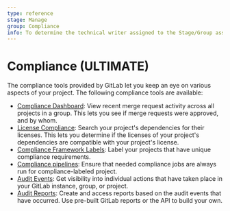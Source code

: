 ```yaml
---
type: reference
stage: Manage
group: Compliance
info: To determine the technical writer assigned to the Stage/Group associated with this page, see https://about.gitlab.com/handbook/engineering/ux/technical-writing/#assignments
---
```


# Compliance **(ULTIMATE)**

The compliance tools provided by GitLab let you keep an eye on various aspects of your project. The
following compliance tools are available:

- [Compliance Dashboard](compliance_dashboard/index.md): View recent merge request activity across
  all projects in a group. This lets you see if merge requests were approved, and by whom.
- [License Compliance](license_compliance/index.md): Search your project's dependencies for their
  licenses. This lets you determine if the licenses of your project's dependencies are compatible
  with your project's license.
- [Compliance Framework Labels](../project/settings/index.md#compliance-framework): Label your projects that have unique compliance requirements.
- [Compliance pipelines](../project/settings/index.md#compliance-pipeline-configuration): Ensure that needed compliance jobs are always run for compliance-labeled project.
- [Audit Events](../../administration/audit_events/index.md): Get visibility into individual actions that have taken place in your GitLab instance, group, or project.
- [Audit Reports](../../administration/audit_reports/index.md): Create and access reports based on the audit events that have occurred. Use pre-built GitLab reports or the API to build your own.
